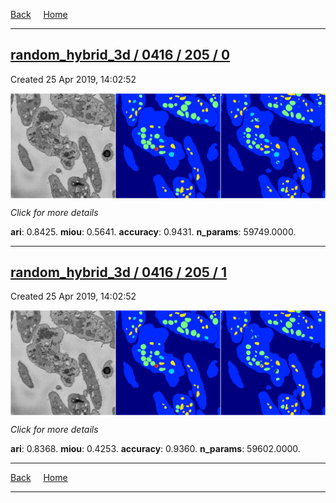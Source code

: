 
[Back](..)&nbsp;&nbsp;&nbsp;&nbsp;&nbsp;[Home](https://leapmanlab.github.io/snapshots)

---

<div class="summary"><a href="0"><h2>random_hybrid_3d / 0416 / 205 / 0</h2></a><p>Created 25 Apr 2019, 14:02:52
</p><a href="0"><img src="0/media/summary.png" align="center"></a><p>
<i>Click for more details</i>
</p></div>

**ari**: 0.8425. **miou**: 0.5641. **accuracy**: 0.9431. **n_params**: 59749.0000. 

---

<div class="summary"><a href="1"><h2>random_hybrid_3d / 0416 / 205 / 1</h2></a><p>Created 25 Apr 2019, 14:02:52
</p><a href="1"><img src="1/media/summary.png" align="center"></a><p>
<i>Click for more details</i>
</p></div>

**ari**: 0.8368. **miou**: 0.4253. **accuracy**: 0.9360. **n_params**: 59602.0000. 

---

[Back](..)&nbsp;&nbsp;&nbsp;&nbsp;&nbsp;[Home](https://leapmanlab.github.io/snapshots)

---